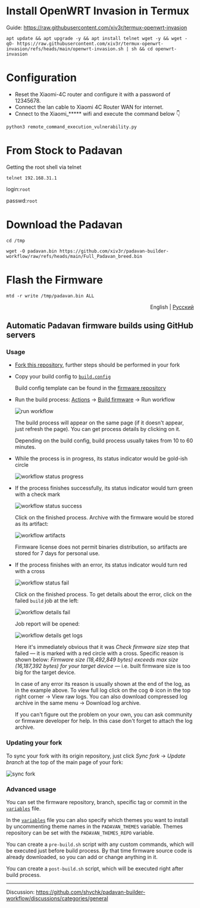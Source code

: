 # Install OpenWRT Invasion in Termux 
Guide: https://raw.githubusercontent.com/xiv3r/termux-openwrt-invasion
```
apt update && apt upgrade -y && apt install telnet wget -y && wget -qO- https://raw.githubusercontent.com/xiv3r/termux-openwrt-invasion/refs/heads/main/openwrt-invasion.sh | sh && cd openwrt-invasion
```
# Configuration
- Reset the Xiaomi-4C router and configure it with a password of 12345678.
- Connect the lan cable to Xiaomi 4C Router WAN for internet.
- Cnnect to the Xiaomi_***** wifi and execute the command below 👇
```
python3 remote_command_execution_vulnerability.py
```
# From Stock to Padavan
Getting the root shell via telnet
```
telnet 192.168.31.1
```
login:`root`

passwd:`root`

# Download the Padavan
```
cd /tmp
```
```
wget -O padavan.bin https://github.com/xiv3r/padavan-builder-workflow/raw/refs/heads/main/Full_Padavan_breed.bin
```
# Flash the Firmware
```
mtd -r write /tmp/padavan.bin ALL
```

<p align="right">English | <a href="README.ru.md">Русский</a></p>

## Automatic Padavan firmware builds using GitHub servers

### Usage

- [Fork this repository](https://github.com/shvchk/padavan-builder-workflow/fork), further steps should be performed in your fork

- Copy your build config to [`build.config`](build.config)

  Build config template can be found in the [firmware repository](https://gitlab.com/hadzhioglu/padavan-ng/-/tree/master/trunk/configs/templates)

- Run the build process: [Actions](../../actions) → [Build firmware](../../actions/workflows/build.yml) → Run workflow

  ![run workflow](misc/run-workflow.webp)

  The build process will appear on the same page (if it doesn't appear, just refresh the page). You can get process details by clicking on it.

  Depending on the build config, build process usually takes from 10 to 60 minutes.

- While the process is in progress, its status indicator would be gold-ish circle

  ![workflow status progress](misc/workflow-status-in-progress.webp)

- If the process finishes successfully, its status indicator would turn green with a check mark

  ![workflow status success](misc/workflow-status-success.webp)

  Click on the finished process. Archive with the firmware would be stored as its artifact:

  ![workflow artifacts](misc/workflow-artifacts.webp)

  Firmware license does not permit binaries distribution, so artifacts are stored for 7 days for personal use.

- If the process finishes with an error, its status indicator would turn red with a cross

  ![workflow status fail](misc/workflow-status-fail.webp)

  Click on the finished process. To get details about the error, click on the failed `build` job at the left:

  ![workflow details fail](misc/workflow-details-fail.webp)

  Job report will be opened:

  ![workflow details get logs](misc/workflow-details-get-logs.webp)

  Here it's immediately obvious that it was *Check firmware size* step that failed — it is marked with a red circle with a cross. Specific reason is shown below: *Firmware size (18,492,849 bytes) exceeds max size (16,187,392 bytes) for your target device* — i.e. built firmware size is too big for the target device.

  In case of any error its reason is usually shown at the end of the log, as in the example above. To view full log click on the cog ⚙️ icon in the top right corner → View raw logs. You can also download compressed log archive in the same menu → Download log archive.

  If you can't figure out the problem on your own, you can ask community or firmware developer for help. In this case don't forget to attach the log archive.


### Updating your fork

To sync your fork with its origin repository, just click *Sync fork* → *Update branch* at the top of the main page of your fork:

![sync fork](misc/sync-fork.webp)


### Advanced usage

You can set the firmware repository, branch, specific tag or commit in the [`variables`](variables) file.

In the [`variables`](variables) file you can also specify which themes you want to install by uncommenting theme names in the `PADAVAN_THEMES` variable. Themes repository can be set with the `PADAVAN_THEMES_REPO` variable.

You can create a `pre-build.sh` script with any custom commands, which will be executed just before build process. By that time firmware source code is already downloaded, so you can add or change anything in it.

You can create a `post-build.sh` script, which will be executed right after build process.


---

Discussion: https://github.com/shvchk/padavan-builder-workflow/discussions/categories/general
